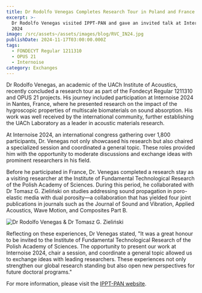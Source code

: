 ```yaml
---
title: Dr Rodolfo Venegas Completes Research Tour in Poland and France
excerpt: >-
  Dr Rodolfo Venegas visited IPPT-PAN and gave an invited talk at Internoise
  2024
image: /src/assets~/assets/images/blog/RVC_IN24.jpg
publishDate: 2024-11-17T03:00:00.000Z
tags:
  - FONDECYT Regular 1211310
  - OPUS 21
  - Internoise
category: Exchanges
---
```


Dr Rodolfo Venegas, an academic of the UACh Institute of Acoustics, recently concluded a research tour as part of the Fondecyt Regular 1211310 and OPUS 21 projects. His journey included participation at Internoise 2024 in Nantes, France, where he presented research on the impact of the hygroscopic properties of multiscale biomaterials on sound absorption. His work was well received by the international community, further establishing the UACh Laboratory as a leader in acoustic materials research.

At Internoise 2024, an international congress gathering over 1,800 participants, Dr. Venegas not only showcased his research but also chaired a specialized session and coordinated a general topic. These roles provided him with the opportunity to moderate discussions and exchange ideas with prominent researchers in his field.

Before he participated in France, Dr. Venegas completed a research stay as a visiting researcher at the Institute of Fundamental Technological Research of the Polish Academy of Sciences. During this period, he collaborated with Dr Tomasz G. Zieliński on studies addressing sound propagation in poro-elastic media with dual porosity—a collaboration that has yielded four joint publications in journals such as the Journal of Sound and Vibration, Applied Acoustics, Wave Motion, and Composites Part B.

![Dr Rodolfo Venegas & Dr Tomasz G. Zieliński](/src/assets~/assets/images/blog/RVC-Tomas.jpg)

Reflecting on these experiences, Dr Venegas stated, "It was a great honour to be invited to the Institute of Fundamental Technological Research of the Polish Academy of Sciences. The opportunity to present our work at Internoise 2024, chair a session, and coordinate a general topic allowed us to exchange ideas with leading researchers. These experiences not only strengthen our global research standing but also open new perspectives for future doctoral programs."

For more information, please visit the [IPPT-PAN website](https://www.ippt.pan.pl/aktualnosci/wspolpraca-polsko-chilijska).
